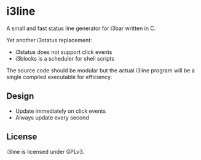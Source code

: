 # i3line

A small and fast status line generator for i3bar written in C.

Yet another i3status replacement:
- i3status does not support click events
- i3blocks is a scheduler for shell scripts

The source code should be modular but the actual i3line program will be a
single compiled executable for efficiency.

## Design

- Update immediately on click events
- Always update every second

## License

i3line is licensed under GPLv3.
